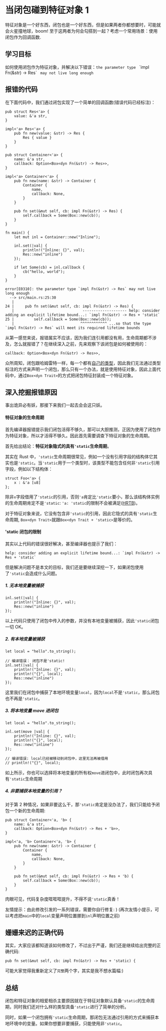 # 当闭包碰到特征对象 1

特征对象是一个好东西，闭包也是一个好东西，但是如果两者你都想要时，可能就会火星撞地球，boom! 至于这两者为何会勾搭到一起？考虑一个常用场景：使用闭包作为回调函数.

## 学习目标

如何使用闭包作为特征对象，并解决以下错误：`the parameter type ` \`impl Fn(&str) -> Res\` ` may not live long enough`

## 报错的代码

在下面代码中，我们通过闭包实现了一个简单的回调函数(错误代码已经标注)：

```rust,ignore,mdbook-runnable
pub struct Res<'a> {
    value: &'a str,
}

impl<'a> Res<'a> {
    pub fn new(value: &str) -> Res {
        Res { value }
    }
}

pub struct Container<'a> {
    name: &'a str,
    callback: Option<Box<dyn Fn(&str) -> Res>>,
}

impl<'a> Container<'a> {
    pub fn new(name: &str) -> Container {
        Container {
            name,
            callback: None,
        }
    }

    pub fn set(&mut self, cb: impl Fn(&str) -> Res) {
        self.callback = Some(Box::new(cb));
    }
}

fn main() {
    let mut inl = Container::new("Inline");

    inl.set(|val| {
        println!("Inline: {}", val);
        Res::new("inline")
    });

    if let Some(cb) = inl.callback {
        cb("hello, world");
    }
}
```

```
error[E0310]: the parameter type `impl Fn(&str) -> Res` may not live long enough
  --> src/main.rs:25:30
   |
24 |     pub fn set(&mut self, cb: impl Fn(&str) -> Res) {
   |                               -------------------- help: consider adding an explicit lifetime bound...: `impl Fn(&str) -> Res + 'static`
25 |         self.callback = Some(Box::new(cb));
   |                              ^^^^^^^^^^^^ ...so that the type `impl Fn(&str) -> Res` will meet its required lifetime bounds
```

从第一感觉来说，报错属实不应该，因为我们连引用都没有用，生命周期都不涉及，怎么就报错了？在继续深入之前，先来观察下该闭包是如何被使用的：

```rust,ignore,mdbook-runnable
callback: Option<Box<dyn Fn(&str) -> Res>>,
```

众所周知，闭包跟哈姆雷特一样，每一个都有[自己的类型](https://course.rs/advance/functional-programing/closure.html#闭包作为函数返回值)，因此我们无法通过类型标注的方式来声明一个闭包，那么只有一个办法，就是使用特征对象，因此上面代码中，通过`Box<dyn Trait>`的方式把闭包特征封装成一个特征对象。

## 深入挖掘报错原因

事出诡异必有妖，那接下来我们一起去会会这只妖。

#### 特征对象的生命周期

首先编译器报错提示我们闭包活得不够久，那可以大胆推测，正因为使用了闭包作为特征对象，所以才活得不够久。因此首先需要调查下特征对象的生命周期。

首先给出结论：**特征对象隐式的具有`'static`生命周期**。

其实在 Rust 中，`'static`生命周期很常见，例如一个没有引用字段的结构体它其实也是`'static`。当`'static`用于一个类型时，该类型不能包含任何非`'static`引用字段，例如以下结构体：

```rust,ignore,mdbook-runnable
struct Foo<'a> {
    x : &'a [u8]
};
```

除非`x`字段借用了`'static`的引用，否则`'a`肯定比`'static`要小，那么该结构体实例的生命周期肯定不是`'static`: `'a: 'static`的限制不会被满足([HRTB](https://course.rs/advance/lifetime/advance.html#生命周期约束HRTB))。

对于特征对象来说，它没有包含非`'static`的引用，因此它隐式的具有`'static`生命周期, `Box<dyn Trait>`就跟`Box<dyn Trait + 'static>`是等价的。

#### 'static 闭包的限制

其实以上代码的错误很好解决，甚至编译器也提示了我们：

```console
help: consider adding an explicit lifetime bound...: `impl Fn(&str) -> Res + 'static`
```

但是解决问题不是本文的目标，我们还是要继续深挖一下，如果闭包使用了`'static`会造成什么问题。

##### 1. 无本地变量被捕获

```rust,ignore,mdbook-runnable
inl.set(|val| {
    println!("Inline: {}", val);
    Res::new("inline")
});
```

以上代码只使用了闭包中传入的参数，并没有本地变量被捕获，因此`'static`闭包一切 OK。

##### 2. 有本地变量被捕获

```rust,ignore,mdbook-runnable
let local = "hello".to_string();

// 编译错误： 闭包不是'static!
inl.set(|val| {
    println!("Inline: {}", val);
    println!("{}", local);
    Res::new("inline")
});
```

这里我们在闭包中捕获了本地环境变量`local`，因为`local`不是`'static`，那么闭包也不再是`'static`。

##### 3. 将本地变量 move 进闭包

```rust,ignore,mdbook-runnable
let local = "hello".to_string();

inl.set(move |val| {
    println!("Inline: {}", val);
    println!("{}", local);
    Res::new("inline")
});

// 编译错误: local已经被移动到闭包中，这里无法再被借用
// println!("{}", local);
```

如上所示，你也可以选择将本地变量的所有权`move`进闭包中，此时闭包再次具有`'static`生命周期

##### 4. 非要捕获本地变量的引用？

对于第 2 种情况，如果非要这么干，那`'static`肯定是没办法了，我们只能给予闭包一个新的生命周期:

```rust,ignore,mdbook-runnable
pub struct Container<'a, 'b> {
    name: &'a str,
    callback: Option<Box<dyn Fn(&str) -> Res + 'b>>,
}

impl<'a, 'b> Container<'a, 'b> {
    pub fn new(name: &str) -> Container {
        Container {
            name,
            callback: None,
        }
    }

    pub fn set(&mut self, cb: impl Fn(&str) -> Res + 'b) {
        self.callback = Some(Box::new(cb));
    }
}
```

肉眼可见，代码复杂度哐哐哐提升，不得不说`'static`真香！

友情提示：由此修改引发的一系列错误，需要你自行修复: ) (再次友情小提示，可以考虑把`main`中的`local`变量声明位置挪到`inl`声明位置之前)

## 姗姗来迟的正确代码

其实，大家应该都知道该如何修改了，不过出于严谨，我们还是继续给出完整的正确代码:

```rust,ignore,mdbook-runnable
pub fn set(&mut self, cb: impl Fn(&str) -> Res + 'static) {
```

可能大家觉得我重新定义了`完整`两个字，其实是我不想水篇幅:)

## 总结

闭包和特征对象的相爱相杀主要原因就在于特征对象默认具备`'static`的生命周期，同时我们还对什么样的类型具备`'static`进行了简单的分析。

同时，如果一个闭包拥有`'static`生命周期，那闭包无法通过引用的方式来捕获本地环境中的变量。如果你想要非要捕获，只能使用非`'static`。

